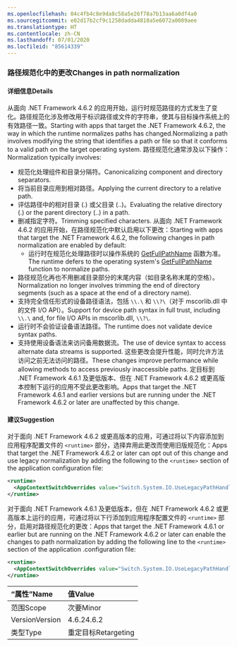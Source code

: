```yaml
---
ms.openlocfilehash: 04c4fb4c8e9da8c58a5e26f78a7b13aa6a0df4a0
ms.sourcegitcommit: e02d17b2cf9c1258dadda4810a5e6072a0089aee
ms.translationtype: HT
ms.contentlocale: zh-CN
ms.lasthandoff: 07/01/2020
ms.locfileid: "85614339"
---
```

### <a name="changes-in-path-normalization"></a><span data-ttu-id="c87f9-101">路径规范化中的更改</span><span class="sxs-lookup"><span data-stu-id="c87f9-101">Changes in path normalization</span></span>

#### <a name="details"></a><span data-ttu-id="c87f9-102">详细信息</span><span class="sxs-lookup"><span data-stu-id="c87f9-102">Details</span></span>

<span data-ttu-id="c87f9-103">从面向 .NET Framework 4.6.2 的应用开始，运行时规范路径的方式发生了变化。路径规范化涉及修改用于标识路径或文件的字符串，使其与目标操作系统上的有效路径一致。</span><span class="sxs-lookup"><span data-stu-id="c87f9-103">Starting with apps that target the .NET Framework 4.6.2, the way in which the runtime normalizes paths has changed.Normalizing a path involves modifying the string that identifies a path or file so that it conforms to a valid path on the target operating system.</span></span> <span data-ttu-id="c87f9-104">路径规范化通常涉及以下操作：</span><span class="sxs-lookup"><span data-stu-id="c87f9-104">Normalization typically involves:</span></span>

- <span data-ttu-id="c87f9-105">规范化处理组件和目录分隔符。</span><span class="sxs-lookup"><span data-stu-id="c87f9-105">Canonicalizing component and directory separators.</span></span>
- <span data-ttu-id="c87f9-106">将当前目录应用到相对路径。</span><span class="sxs-lookup"><span data-stu-id="c87f9-106">Applying the current directory to a relative path.</span></span>
- <span data-ttu-id="c87f9-107">评估路径中的相对目录 (.) 或父目录 (..)。</span><span class="sxs-lookup"><span data-stu-id="c87f9-107">Evaluating the relative directory (.) or the parent directory (..) in a path.</span></span>
- <span data-ttu-id="c87f9-108">删减指定字符。</span><span class="sxs-lookup"><span data-stu-id="c87f9-108">Trimming specified characters.</span></span>
<span data-ttu-id="c87f9-109">从面向 .NET Framework 4.6.2 的应用开始，在路径规范化中默认启用以下更改：</span><span class="sxs-lookup"><span data-stu-id="c87f9-109">Starting with apps that target the .NET Framework 4.6.2, the following changes in path normalization are enabled by default:</span></span>
  - <span data-ttu-id="c87f9-110">运行时在规范化处理路径时以操作系统的 [GetFullPathName](https://docs.microsoft.com/windows/desktop/api/fileapi/nf-fileapi-getfullpathnamew) 函数为准。</span><span class="sxs-lookup"><span data-stu-id="c87f9-110">The runtime defers to the operating system's [GetFullPathName](https://docs.microsoft.com/windows/desktop/api/fileapi/nf-fileapi-getfullpathnamew) function to normalize paths.</span></span>
- <span data-ttu-id="c87f9-111">路径规范化再也不用删减目录部分的末尾内容（如目录名称末尾的空格）。</span><span class="sxs-lookup"><span data-stu-id="c87f9-111">Normalization no longer involves trimming the end of directory segments (such as a space at the end of a directory name).</span></span>
- <span data-ttu-id="c87f9-112">支持完全信任形式的设备路径语法，包括 `\\.\` 和 `\\?\`（对于 mscorlib.dll 中的文件 I/O API）。</span><span class="sxs-lookup"><span data-stu-id="c87f9-112">Support for device path syntax in full trust, including `\\.\` and, for file I/O APIs in mscorlib.dll, `\\?\`.</span></span>
- <span data-ttu-id="c87f9-113">运行时不会验证设备语法路径。</span><span class="sxs-lookup"><span data-stu-id="c87f9-113">The runtime does not validate device syntax paths.</span></span>
- <span data-ttu-id="c87f9-114">支持使用设备语法来访问备用数据流。</span><span class="sxs-lookup"><span data-stu-id="c87f9-114">The use of device syntax to access alternate data streams is supported.</span></span>
<span data-ttu-id="c87f9-115">这些更改会提升性能，同时允许方法访问之前无法访问的路径。</span><span class="sxs-lookup"><span data-stu-id="c87f9-115">These changes improve performance while allowing methods to access previously inaccessible paths.</span></span> <span data-ttu-id="c87f9-116">定目标到 .NET Framework 4.6.1 及更低版本、但在 .NET Framework 4.6.2 或更高版本控制下运行的应用不受此更改影响。</span><span class="sxs-lookup"><span data-stu-id="c87f9-116">Apps that target the .NET Framework 4.6.1 and earlier versions but are running under the .NET Framework 4.6.2 or later are unaffected by this change.</span></span>

#### <a name="suggestion"></a><span data-ttu-id="c87f9-117">建议</span><span class="sxs-lookup"><span data-stu-id="c87f9-117">Suggestion</span></span>

<span data-ttu-id="c87f9-118">对于面向 .NET Framework 4.6.2 或更高版本的应用，可通过将以下内容添加到应用程序配置文件的 `<runtime>` 部分，选择弃用此更改而使用旧版规范化：</span><span class="sxs-lookup"><span data-stu-id="c87f9-118">Apps that target the .NET Framework 4.6.2 or later can opt out of this change and use legacy normalization by adding the following to the `<runtime>` section of the application configuration file:</span></span>

```xml
<runtime>
  <AppContextSwitchOverrides value="Switch.System.IO.UseLegacyPathHandling=true" />
</runtime>
```

<span data-ttu-id="c87f9-119">对于面向 .NET Framework 4.6.1 及更低版本，但在 .NET Framework 4.6.2 或更高版本上运行的应用，可通过将以下行添加到应用程序配置文件的 `<runtime>` 部分，启用对路径规范化的更改：</span><span class="sxs-lookup"><span data-stu-id="c87f9-119">Apps that target the .NET Framework 4.6.1 or earlier but are running on the .NET Framework 4.6.2 or later can enable the changes to path normalization by adding the following line to the `<runtime>` section of the application .configuration file:</span></span>

```xml
<runtime>
  <AppContextSwitchOverrides value="Switch.System.IO.UseLegacyPathHandling=false" />
</runtime>
```

| <span data-ttu-id="c87f9-120">“属性”</span><span class="sxs-lookup"><span data-stu-id="c87f9-120">Name</span></span>    | <span data-ttu-id="c87f9-121">值</span><span class="sxs-lookup"><span data-stu-id="c87f9-121">Value</span></span>       |
|:--------|:------------|
| <span data-ttu-id="c87f9-122">范围</span><span class="sxs-lookup"><span data-stu-id="c87f9-122">Scope</span></span>   | <span data-ttu-id="c87f9-123">次要</span><span class="sxs-lookup"><span data-stu-id="c87f9-123">Minor</span></span>       |
| <span data-ttu-id="c87f9-124">Version</span><span class="sxs-lookup"><span data-stu-id="c87f9-124">Version</span></span> | <span data-ttu-id="c87f9-125">4.6.2</span><span class="sxs-lookup"><span data-stu-id="c87f9-125">4.6.2</span></span>       |
| <span data-ttu-id="c87f9-126">类型</span><span class="sxs-lookup"><span data-stu-id="c87f9-126">Type</span></span>    | <span data-ttu-id="c87f9-127">重定目标</span><span class="sxs-lookup"><span data-stu-id="c87f9-127">Retargeting</span></span> |
